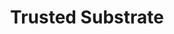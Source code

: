 ---
id: 6
title: Trusted Substrate
sub_theme: false
permalink: /trusted-substrate/
image: /assets/images/content/Trusted_Firmware.png
icon: /assets/images/content/Icon_Trusted_Substrate.svg
icon_dark: /assets/images/content/Black_Trusted_Substrate.svg
description: >
    Trusted Substrate is a BIOS that brings standards based secure booting and
    over-the-air (OTA) updates to the most trust demanding embedded
    computing projects such as automotive and robotics. OTA is a key value of
    Trusted Substrate as it allows any firmware components to be updated with
    anti-bricking and anti-roll back protections, and will allow transactional
    updates in asymmetric computing, Cortex-A + Cortex-M solutions.
jumbotron:
    class: theme_banner 
    title: Standards based BIOS for Arm SystemReady hardware
    description: >
        Trusted Substrate is a BIOS that brings standards based secure booting and
        over-the-air (OTA) updates to the most trust demanding embedded
        computing projects such as automotive and robotics. OTA is a key value of
        Trusted Substrate as it allows any firmware components to be updated with
        anti-bricking and anti-roll back protections, and will allow transactional
        updates in asymmetric computing, Cortex-A + Cortex-M solutions.
    image: /assets/images/content/Trusted_Firmware.png
    buttons:
      - title: How can Linaro help?
        url: "#contact_form"
        style: btn btn-primary btn-lg my-md-3 d-none d-md-inline-block text-uppercase theme_contact_btn
      - title: How can Linaro help?
        url: "#contact_form"
        style: btn btn-primary btn-sm my-2 d-inline-block d-md-none text-uppercase theme_contact_btn
      - title: Download White Paper
        url: "/"
        style: btn btn-primary white_on_black_btn btn-lg my-md-3 d-none d-md-inline-block text-uppercase theme_contact_btn
      - title: Download White Paper
        url: "/"
        style: btn btn-primary white_on_black_btn btn-sm my-2 d-inline-block d-md-none text-uppercase theme_contact_btn
sub_themes:
  - Dependable Boot
  - Over-the-air Updates
  - Trusted Services
presentation_link: https://linaro.co/trusted-substrate-slides
flow:
    - row: custom_include_row
      source: themes/sub_theme_blocks.html
    - row: container_row
      style: related_projects bg-secondary text-white
      sections:
        - format: title
          title_content:
            size: h2
            text: >
                Related Projects
        - format: custom_include
          source: themes/related_projects.html
    - row: container_row
      style: bg-green
      sections:
       - format: custom_include
         source: themes/quick_link_blocks.html
    - row: container_row
      sections:
       - format: text
         text_content: 
          text: |
            ### Trusted Substrate Panel Discussion

            The goal of the Trusted Substrate panel is to discuss what’s new on the firmware planet and how it is influencing Linux. In addition to this, panelists will discuss their views on: The value of standardized firmware interfaces, particularly on OTA The strategic value of firmware as it is changing role The continued importance of working upstream Safety certification in industrial and automotive areas.
    - row: container_row
      style: youtube_embed_row bg-light
      sections:
        - format: youtube
          style: #
          url: https://www.youtube.com/watch?v=8Ttg-p7-uys
          poster_image: /assets/images/content/LVC21-300K2-poster.png
          title: LVC21-300K2 Trusted Substrate Panel
    - row: container_row
      sections:
       - format: text
         text_content: 
          text: |
            ### Is the project for me?

            If you are a product builder you may want to lead specific aspects of the ownership lifecycle, software supply chain integration or over-the-air updates for instance. Some tenders may require compliance to regulatory or industry specific trust related documentation (NIST,  UN.WP29, ASIL…).
            Membership empowers you to have a strong influence on the scope of the relevant specifications that Trusted Substrate needs to cover.

            If you are an operating system provider, you may want to influence the feature and interface implementation aspects.
            Membership gives you an opportunity to push for completeness of the implementation that sometimes includes components that are optional, based on standards which may be required for your specific use cases.

            If you are a SoC vendor, you may want to ensure that all your digital trust technologies are properly exposed and that your product meets all the requirements from product builders.
            Membership gives you the opportunity to push and promote your secure element and your innovative crypto accelerators as well as silicon based hardware attack mitigations.

            If your business relies on trusted applications such as Digital Rights Management, Digital Wallet or fingerprint authentication, you may want to lead the transformation of the trusted application life cycle and lead its specification and technical roadmap.
    - row: container_row
      style: associated_members
      sections:
        - format: title
          title_content:
            size: h2
            text: >
                Associated Members
    - row: custom_include_row
      source: themes/associated_members.html
    - row: custom_include_row
      source: themes/theme_contact_form.html
---